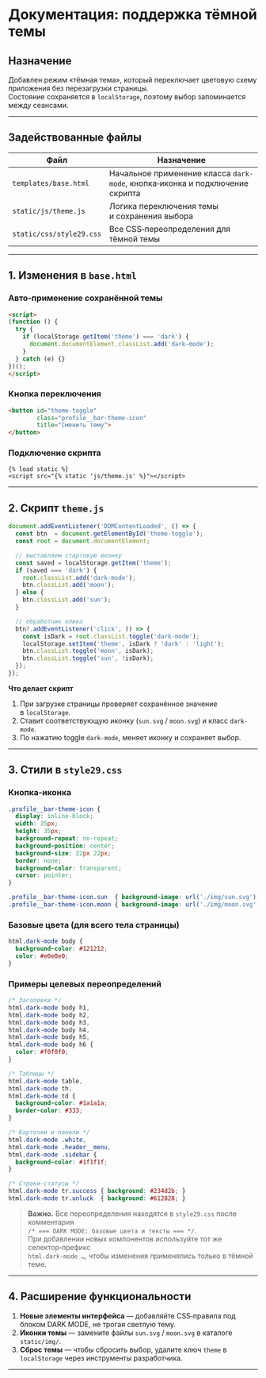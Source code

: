 
# Документация: поддержка тёмной темы

## Назначение
Добавлен режим «тёмная тема», который переключает цветовую схему приложения без перезагрузки страницы.  
Состояние сохраняется в `localStorage`, поэтому выбор запоминается между сеансами.

---

## Задействованные файлы

| Файл | Назначение |
|------|-----------|
| `templates/base.html` | Начальное применение класса `dark-mode`, кнопка‑иконка и подключение скрипта |
| `static/js/theme.js`  | Логика переключения темы и сохранения выбора |
| `static/css/style29.css` | Все CSS‑переопределения для тёмной темы |

---

## 1. Изменения в `base.html`

### Авто‑применение сохранённой темы
```html
<script>
(function () {
  try {
    if (localStorage.getItem('theme') === 'dark') {
      document.documentElement.classList.add('dark-mode');
    }
  } catch (e) {}
})();
</script>
```

### Кнопка переключения
```html
<button id="theme-toggle"
        class="profile__bar-theme-icon"
        title="Сменить тему">
</button>
```

### Подключение скрипта
```django
{% load static %}
<script src="{% static 'js/theme.js' %}"></script>
```

---

## 2. Скрипт `theme.js`

```javascript
document.addEventListener('DOMContentLoaded', () => {
  const btn  = document.getElementById('theme-toggle');
  const root = document.documentElement;

  // выставляем стартовую иконку
  const saved = localStorage.getItem('theme');
  if (saved === 'dark') {
    root.classList.add('dark-mode');
    btn.classList.add('moon');
  } else {
    btn.classList.add('sun');
  }

  // обработчик клика
  btn?.addEventListener('click', () => {
    const isDark = root.classList.toggle('dark-mode');
    localStorage.setItem('theme', isDark ? 'dark' : 'light');
    btn.classList.toggle('moon', isDark);
    btn.classList.toggle('sun', !isDark);
  });
});
```

**Что делает скрипт**

1. При загрузке страницы проверяет сохранённое значение в `localStorage`.
2. Ставит соответствующую иконку (`sun.svg` / `moon.svg`) и класс `dark-mode`.
3. По нажатию toggle `dark-mode`, меняет иконку и сохраняет выбор.

---

## 3. Стили в `style29.css`

### Кнопка‑иконка
```css
.profile__bar-theme-icon {
  display: inline-block;
  width: 35px;
  height: 35px;
  background-repeat: no-repeat;
  background-position: center;
  background-size: 22px 22px;
  border: none;
  background-color: transparent;
  cursor: pointer;
}

.profile__bar-theme-icon.sun  { background-image: url('./img/sun.svg');  }
.profile__bar-theme-icon.moon { background-image: url('./img/moon.svg'); }
```

### Базовые цвета (для всего тела страницы)
```css
html.dark-mode body {
  background-color: #121212;
  color: #e0e0e0;
}
```

### Примеры целевых переопределений

```css
/* Заголовки */
html.dark-mode body h1,
html.dark-mode body h2,
html.dark-mode body h3,
html.dark-mode body h4,
html.dark-mode body h5,
html.dark-mode body h6 {
  color: #f0f0f0;
}

/* Таблицы */
html.dark-mode table,
html.dark-mode th,
html.dark-mode td {
  background-color: #1a1a1a;
  border-color: #333;
}

/* Карточки и панели */
html.dark-mode .white,
html.dark-mode .header__menu,
html.dark-mode .sidebar {
  background-color: #1f1f1f;
}

/* Строки‑статусы */
html.dark-mode tr.success { background: #234d2b; }
html.dark-mode tr.unluck  { background: #612828; }
```

> **Важно.** Все переопределения находятся в `style29.css` после комментария  
> `/* === DARK MODE: базовые цвета и тексты === */`.  
> При добавлении новых компонентов используйте тот же селектор‑префикс  
> `html.dark-mode …`, чтобы изменения применялись только в тёмной теме.

---

## 4. Расширение функциональности

1. **Новые элементы интерфейса** — добавляйте CSS‑правила под блоком DARK MODE, не трогая светлую тему.  
2. **Иконки темы** — замените файлы `sun.svg` / `moon.svg` в каталоге `static/img/`.  
3. **Сброс темы** — чтобы сбросить выбор, удалите ключ `theme` в `localStorage` через инструменты разработчика.

---
